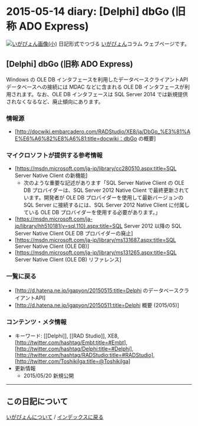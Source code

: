 2015-05-14 diary: [Delphi] dbGo (旧称 ADO Express)
=====================================================================================================
[![いがぴょん画像(小)](https://igapyon.github.io/diary/images/iga200306s.jpg "いがぴょん")](https://igapyon.github.io/diary/memo/memoigapyon.html) 日記形式でつづる [いがぴょん](https://igapyon.github.io/diary/memo/memoigapyon.html)コラム ウェブページです。

## [Delphi] dbGo (旧称 ADO Express)

Windows の OLE DB インタフェースを利用したデータベースクライアントAPI
データベースへの接続には MDAC などに含まれる OLE DB インタフェースが利用されます。なお、OLE DB インタフェースは SQL Server 2014 では新規提供されなくなるなど、廃止傾向にあります。


### 情報源


* [http://docwiki.embarcadero.com/RADStudio/XE8/ja/DbGo_%E3%81%AE%E6%A6%82%E8%A6%81:title=docwiki：dbGo の概要]



### マイクロソフトが提供する参考情報


* [https://msdn.microsoft.com/ja-jp/library/cc280510.aspx:title=SQL Server Native Client の新機能]
  * 次のような重要な記述があります「SQL Server Native Client の OLE DB プロバイダーは、SQL Server 2012 Native Client で最終更新されています。開発者が OLE DB プロバイダーを使用して最新バージョンの SQL Server に接続するには、SQL Server 2012 Native Client に付属している OLE DB プロバイダーを使用する必要があります。」
* [https://msdn.microsoft.com/ja-jp/library/hh510181(v=sql.110).aspx:title=SQL Server 2012 以降の SQL Server Native Client OLE DB プロバイダーの廃止]
* [https://msdn.microsoft.com/ja-jp/library/ms131687.aspx:title=SQL Server Native Client (OLE DB)]
* [https://msdn.microsoft.com/ja-jp/library/ms131265.aspx:title=SQL Server Native Client (OLE DB) リファレンス]



### 一覧に戻る


* [http://d.hatena.ne.jp/igapyon/20150515:title=Delphi のデータベースクライアントAPI]
* [http://d.hatena.ne.jp/igapyon/20150511:title=Delphi 概要 (2015/05)]



### コンテンツ・メタ情報


* キーワード: [[Delphi]], [[RAD Studio]], XE8, [http://twitter.com/hashtag/Embt:title=#Embt], [http://twitter.com/hashtag/Delphi:title=#Delphi], [http://twitter.com/hashtag/RADStudio:title=#RADStudio], [http://twitter.com/ToshikiIga:title=@ToshikiIga]
* 更新情報
  * 2015/05/20 新規公開


----------------------------------------------------------------------------------------------------

## この日記について
[いがぴょんについて](http://www.igapyon.jp/igapyon/diary/memo/memoigapyon.html) / [インデックスに戻る](https://igapyon.github.io/diary/idxall.html)
